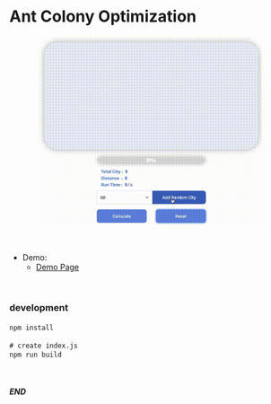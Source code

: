 # Ant Colony Optimization

<a target='_blank' href='https://alsk1369854.github.io/AntColonyOptimization-ACO'>
<p align="center">
    <img width='400' src='https://raw.githubusercontent.com/alsk1369854/AntColonyOptimization-ACO/master/screenshots/SystemPage.gif'/>
</p>
</a>

<br/>

+ Demo:
    + <a target='_blank' href='https://alsk1369854.github.io/AntColonyOptimization-ACO'>Demo Page</a>

<br/>

### development  
```shell
npm install

# create index.js
npm run build
```

<br/>

#### _END_

